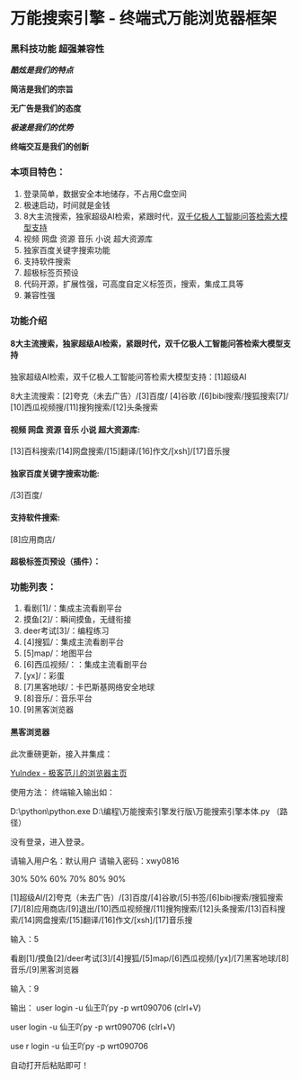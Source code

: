 # 万能搜索引擎 - 终端式万能浏览器框架
### **黑科技功能 超强兼容性** 
**_**酷炫是我们的特点**_**

**简洁是我们的宗旨**

**无广告是我们的态度**

**_极速是我们的优势_** 
 
**终端交互是我们的创新**

### 本项目特色：
1. 登录简单，数据安全本地储存，不占用C盘空间
2. 极速启动，时间就是金钱
3. 8大主流搜索，独家超级AI检索，紧跟时代，[双千亿极人工智能问答检索大模型支持](https://neice.tiangong.cn/interlocutionPage)
4. 视频 网盘 资源 音乐 小说 超大资源库
5. 独家百度关键字搜索功能
6. 支持软件搜索
7. 超极标签页预设
8. 代码开源，扩展性强，可高度自定义标签页，搜索，集成工具等
9. 兼容性强

### 功能介绍

####  8大主流搜索，独家超级AI检索，紧跟时代，双千亿极人工智能问答检索大模型支持
独家超级AI检索，双千亿极人工智能问答检索大模型支持：[1]超级AI

8大主流搜索：[2]夸克（未去广告）/[3]百度/
[4]谷歌
/[6]bibi搜索/搜狐搜索[7]/
[10]西瓜视频搜/[11]搜狗搜索/[12]头条搜索

#### 视频 网盘 资源 音乐 小说 超大资源库:
[13]百科搜索/[14]网盘搜索/[15]翻译/[16]作文/[xsh]/[17]音乐搜

#### 独家百度关键字搜索功能:
/[3]百度/

#### 支持软件搜索:

[8]应用商店/

#### 超极标签页预设（插件）：
### 功能列表：
1. 看剧[1]/：集成主流看剧平台
2. 摸鱼[2]/：瞬间摸鱼，无缝衔接
3. deer考试[3]/：编程练习
4. [4]搜狐/：集成主流看剧平台
5. [5]map/：地图平台
6. [6]西瓜视频/：：集成主流看剧平台
7. [yx]/：彩蛋
8. [7]黑客地球/：卡巴斯基网络安全地球
9. [8]音乐/：音乐平台
10. [9]黑客浏览器

#### 黑客浏览器
此次重磅更新，接入并集成：

[YuIndex - 极客范儿的浏览器主页](https://github.com/liyupi/yuindex)

使用方法：
终端输入输出如：

D:\python\python.exe D:\编程\万能搜索引擎发行版\万能搜索引擎本体.py （路径）

没有登录，进入登录。

请输入用户名：默认用户
请输入密码：xwy0816

30%
50%
60%
70%
80%
90%

[1]超级AI/[2]夸克（未去广告）/[3]百度/[4]谷歌/[5]书签/[6]bibi搜索/搜狐搜索[7]/[8]应用商店/[9]退出/[10]西瓜视频搜/[11]搜狗搜索/[12]头条搜索/[13]百科搜索/[14]网盘搜索/[15]翻译/[16]作文/[xsh]/[17]音乐搜

输入：5

看剧[1]/摸鱼[2]/deer考试[3]/[4]搜狐/[5]map/[6]西瓜视频/[yx]/[7]黑客地球/[8]音乐/[9]黑客浏览器

输入：9

输出：
user login -u 仙王吖py -p wrt090706 (clrl+V)

user login -u 仙王吖py -p wrt090706 (clrl+V)

use r login -u 仙王吖py -p wrt090706

自动打开后粘贴即可！
